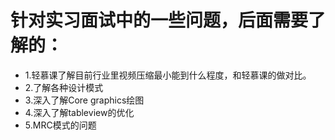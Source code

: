 # 针对实习面试中的一些问题，后面需要了解的：

- 1.轻慕课了解目前行业里视频压缩最小能到什么程度，和轻慕课的做对比。
- 2.了解各种设计模式
- 3.深入了解Core graphics绘图
- 4.深入了解tableview的优化
- 5.MRC模式的问题
